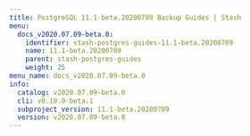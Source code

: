 ```yaml
---
title: PostgreSQL 11.1-beta.20200709 Backup Guides | Stash
menu:
  docs_v2020.07.09-beta.0:
    identifier: stash-postgres-guides-11.1-beta.20200709
    name: 11.1-beta.20200709
    parent: stash-postgres-guides
    weight: 25
menu_name: docs_v2020.07.09-beta.0
info:
  catalog: v2020.07.09-beta.0
  cli: v0.10.0-beta.1
  subproject_version: 11.1-beta.20200709
  version: v2020.07.09-beta.0
---
```


